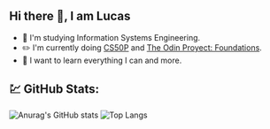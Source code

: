 ## Hi there 👋, I am Lucas

<!--
**LukBlan/LukBlan** is a ✨ _special_ ✨ repository because its `README.md` (this file) appears on your GitHub profile.
-->

- :book: I'm studying Information Systems Engineering.
- :pencil2: I'm currently doing [CS50P](https://www.edx.org/course/cs50s-introduction-to-programming-with-python) and [The Odin Proyect: Foundations](https://www.theodinproject.com/paths).
- :punch: I want to learn everything I can and more.

## :chart: GitHub Stats:
![Anurag's GitHub stats](https://github-readme-stats.vercel.app/api?username=LukBlan&count_private=true&theme=solarized-light)
![Top Langs](https://github-readme-stats.vercel.app/api/top-langs/?username=LukBlan&layout=compact&count_private=true&theme=solarized-light)
